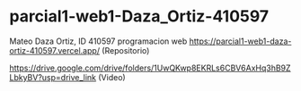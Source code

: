 # parcial1-web1-Daza_Ortiz-410597
Mateo Daza Ortiz, ID 410597 programacion web
https://parcial1-web1-daza-ortiz-410597.vercel.app/ (Repositorio)

https://drive.google.com/drive/folders/1UwQKwp8EKRLs6CBV6AxHq3hB9ZLbkyBV?usp=drive_link (Video)
